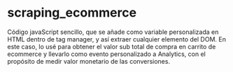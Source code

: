 # scraping_ecommerce
Código javaScript sencillo, que se añade como variable personalizada en HTML dentro de tag manager, y así extraer cualquier elemento del DOM. En este caso, lo usé para obtener el valor sub total de compra en carrito de ecommerce y llevarlo como evento personalizado a Analytics, con el propósito de medir valor monetario de las conversiones.
